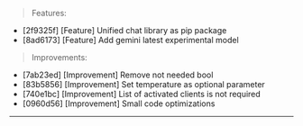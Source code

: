 > Features:
- [2f9325f] [Feature] Unified chat library as pip package
- [8ad6173] [Feature] Add gemini latest experimental model

> Improvements:
- [7ab23ed] [Improvement] Remove not needed bool
- [83b5856] [Improvement] Set temperature as optional parameter
- [740e1bc] [Improvement] List of activated clients is not required
- [0960d56] [Improvement] Small code optimizations


---
